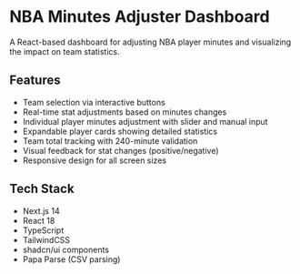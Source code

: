 # NBA Minutes Adjuster Dashboard

A React-based dashboard for adjusting NBA player minutes and visualizing the impact on team statistics.

## Features

- Team selection via interactive buttons
- Real-time stat adjustments based on minutes changes
- Individual player minutes adjustment with slider and manual input
- Expandable player cards showing detailed statistics
- Team total tracking with 240-minute validation
- Visual feedback for stat changes (positive/negative)
- Responsive design for all screen sizes

## Tech Stack

- Next.js 14
- React 18
- TypeScript
- TailwindCSS
- shadcn/ui components
- Papa Parse (CSV parsing)
